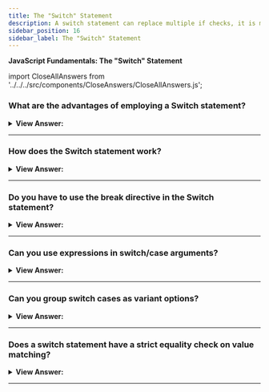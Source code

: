 ```yaml
---
title: The "Switch" Statement
description: A switch statement can replace multiple if checks, it is more descriptive, and easier to read.
sidebar_position: 16
sidebar_label: The "Switch" Statement
---
```


**JavaScript Fundamentals: The "Switch" Statement**

import CloseAllAnswers from '../../../src/components/CloseAnswers/CloseAllAnswers.js';

<CloseAllAnswers />

### What are the advantages of employing a Switch statement?

<details>
  <summary><strong>View Answer:</strong></summary>
  <div>
  <div><strong>Interview Response:</strong> A switch statement can replace multiple checks, and it is more descriptive and easier to read.</div><br />
  <div><strong>Technical Response:</strong> A switch statement can replace multiple checks, and it gives a more descriptive way to compare a value with multiple variants and is easier to read.<br />
  </div><br />
  <div><strong className="codeExample">Code Example:</strong> The SWITCH Statement<br /><br />

  <div></div>

```js
let x = 0;
switch (x) {
  case 0:
    text = 'Off';
    break;
  case 1:
    text = 'On';
    break;
  default:
    text = 'No value found';
}
```

  </div>
  </div>
</details>

---

### How does the Switch statement work?

<details>
  <summary><strong>View Answer:</strong></summary>
  <div>
  <div><strong>Interview Response:</strong> The switch statement works by checking the initial value against the case values. If the initial value equals one of the case values, it stops. A default value gets used if the case does not equal one of the case values.
</div><br />
  <div><strong className="codeExample">Code Example:</strong> Syntax<br /><br />

  <div></div>

```js
let x = 'value2';

switch(x) {
  case 'value1':  // if (x === 'value1')
    ...
    [break]

  case 'value2':  // if (x === 'value2')
    ...
    [break]

  default:
    ...
    [break]
}
```

  </div>
  </div>
</details>

---

### Do you have to use the break directive in the Switch statement?

<details>
  <summary><strong>View Answer:</strong></summary>
  <div>
  <div><strong>Interview Response:</strong> No, but we should proceed with caution because the execution continues to the proceeding cases without any checks. We should use the break statement according to the specification.
</div><br />
  <div><strong className="codeExample">Code Example:</strong> An example without break<br /><br />

  <div></div>

```js
let a = 2 + 2;

switch (a) {
  case 3:
    alert('Too small');
  case 4:
    alert('Exactly!');
  case 5:
    alert('Too big');
  default:
    alert("I don't know such values");
}

// Output:
// 'Exactly'
// 'Too Big'
// 'I don't know such values'
```

  </div>
  </div>
</details>

---

### Can you use expressions in switch/case arguments?

<details>
  <summary><strong>View Answer:</strong></summary>
  <div>
  <div><strong>Interview Response:</strong> Yes, both switch and case allow arbitrary expressions.
</div><br />
  <div><strong className="codeExample">Code Example:</strong><br /><br />

  <div></div>

```js
let a = '1';
let b = 0;

switch (+a) {
  case b + 1:
    console.log('this runs, because +a is 1, exactly equals b+1');
    break;
  default:
    console.log("this doesn't run");
}
// Output: this runs, because +a is 1, exactly equals b+1

//////////////////////////////////////

let a = 10;
let b = 0;

switch (a * 10) {
  case 100:
    console.log('this runs, because +a is 1, exactly equals b+1');
    break;
  default:
    console.log("this doesn't run");
}
// Output: this runs, because a * 10 = 100
```

  </div>
  </div>
</details>

---

### Can you group switch cases as variant options?

<details>
  <summary><strong>View Answer:</strong></summary>
  <div>
  <div><strong>Interview Response:</strong> We can group case variants into aggregated groups supplying them with a  return value. A break statement should follow all case groups to ensure proper behavior and favorable outcomes.
</div><br />
  <div><strong className="codeExample">Code Example:</strong> For instance, suppose we want the identical code to run for cases 3 and 5.<br /><br />

  <div></div>

```js
let a = 3;

switch (a) {
  case 4:
    alert('Right!');
    break;

  case 3: // (*) grouped two cases
  case 5:
    alert('Wrong!');
    alert("Why don't you take a math class?");
    break;

  default:
    alert('The result is strange. Really.');
}
```

  </div>
  </div>
</details>

---

### Does a switch statement have a strict equality check on value matching?

<details>
  <summary><strong>View Answer:</strong></summary>
  <div>
  <div><strong>Interview Response:</strong> Yes, the values must be of the same data type to match. The case value that does not, does not execute.
</div><br />
  <div><strong className="codeExample">Code Example:</strong><br /><br />

  <div></div>

```js
let arg = prompt('Enter a value?');
switch (arg) {
  case '0':
  case '1':
    alert('One or zero');
    break;

  case '2':
    alert('Two');
    break;

  case 3:
    alert('Never executes!');
    break;
  default:
    alert('An unknown value');
}
```

  </div>
  </div>
</details>

---
